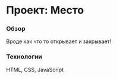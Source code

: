 # Проект: Место

### Обзор

Вроде как что то открывает и закрывает!

### Технологии

HTML, CSS, JavaScript
